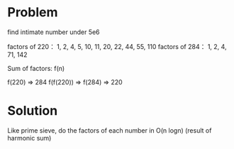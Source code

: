 Problem
===

find intimate number under 5e6

factors of 220： 1, 2, 4, 5, 10, 11, 20, 22, 44, 55, 110
factors of 284： 1, 2, 4, 71, 142


Sum of factors: f(n)

f(220) => 284
f(f(220)) => f(284) => 220

Solution
===

Like prime sieve, do the factors of each number in O(n logn) (result of harmonic sum)

